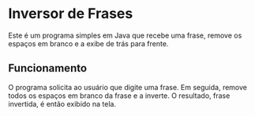 # Inversor de Frases

Este é um programa simples em Java que recebe uma frase, remove os espaços em branco e a exibe de trás para frente.

## Funcionamento

O programa solicita ao usuário que digite uma frase. Em seguida, remove todos os espaços em branco da frase e a inverte. O resultado, frase invertida, é então exibido na tela.